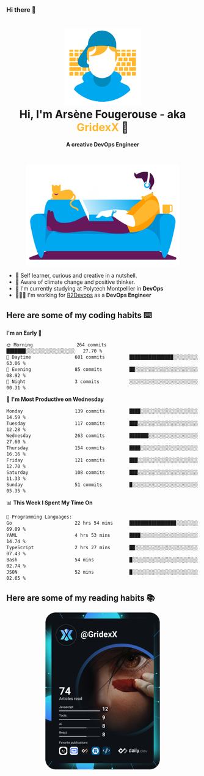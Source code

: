 ### Hi there 👋

<!--
**GridexX/gridexx** is a ✨ _special_ ✨ repository because its `README.md` (this file) appears on your GitHub profile.

Here are some ideas to get you started:

- 🔭 I’m currently working on ...
- 🌱 I’m currently learning ...
- 👯 I’m looking to collaborate on ...
- 🤔 I’m looking for help with ...
- 💬 Ask me about ...
- 📫 How to reach me: ...
- 😄 Pronouns: ...
- ⚡ Fun fact: ...
-->


<!-- Header -->
<h1 align="center">
  <img src="./images/user_profile.png" width="200">
  <br>
  Hi, I'm Arsène Fougerouse - aka <span style="color:#ffb72e">GridexX</span> 👋
</h1>


<p align="center">
  <b>A creative DevOps Engineer </b>
</p>
<br/>
<p align="center">
  <img src="./images/man_couch.png" width="400">
</p>

- 🎨 Self learner, curious and creative in a nutshell. 
- 🌱 Aware of climate change and positive thinker.
- 📕 I'm currently studying at Polytech Montpellier in **DevOps**
- 👨🏻‍💻 I'm working for [R2Devops](https://r2devops.io) as a **DevOps Engineer**


## Here are some of my coding habits ⌨️

<!-- Add a section about tech and Ops stack
  Like this one : https://github.com/Xanthus58#-tech-stack
-->
<!--START_SECTION:waka-->
**I'm an Early 🐤** 

```text
🌞 Morning                264 commits         ███████░░░░░░░░░░░░░░░░░░   27.70 % 
🌆 Daytime                601 commits         ████████████████░░░░░░░░░   63.06 % 
🌃 Evening                85 commits          ██░░░░░░░░░░░░░░░░░░░░░░░   08.92 % 
🌙 Night                  3 commits           ░░░░░░░░░░░░░░░░░░░░░░░░░   00.31 % 
```
📅 **I'm Most Productive on Wednesday** 

```text
Monday                   139 commits         ████░░░░░░░░░░░░░░░░░░░░░   14.59 % 
Tuesday                  117 commits         ███░░░░░░░░░░░░░░░░░░░░░░   12.28 % 
Wednesday                263 commits         ███████░░░░░░░░░░░░░░░░░░   27.60 % 
Thursday                 154 commits         ████░░░░░░░░░░░░░░░░░░░░░   16.16 % 
Friday                   121 commits         ███░░░░░░░░░░░░░░░░░░░░░░   12.70 % 
Saturday                 108 commits         ███░░░░░░░░░░░░░░░░░░░░░░   11.33 % 
Sunday                   51 commits          █░░░░░░░░░░░░░░░░░░░░░░░░   05.35 % 
```


📊 **This Week I Spent My Time On** 

```text
💬 Programming Languages: 
Go                       22 hrs 54 mins      █████████████████░░░░░░░░   69.09 % 
YAML                     4 hrs 53 mins       ████░░░░░░░░░░░░░░░░░░░░░   14.74 % 
TypeScript               2 hrs 27 mins       ██░░░░░░░░░░░░░░░░░░░░░░░   07.43 % 
Bash                     54 mins             █░░░░░░░░░░░░░░░░░░░░░░░░   02.74 % 
JSON                     52 mins             █░░░░░░░░░░░░░░░░░░░░░░░░   02.65 % 
```


<!--END_SECTION:waka-->

## Here are some of my reading habits 📚
<div  align="center">
  <img src="./images/devcard.svg" width="300">
</div>
